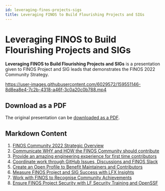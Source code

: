 ```yaml
---
id: leveraging-finos-projects-sigs
title: Leveraging FINOS to Build Flourishing Projects and SIGs
---
```


# Leveraging FINOS to Build Flourishing Projects and SIGs

**Leveraging FINOS to Build Flourishing Projects and SIGs** is a presentation given to FINOS Project and SIG leads that demonstrates the FINOS 2022 Community Strategy.

https://user-images.githubusercontent.com/6029572/159551146-8d8ea8e4-7c2b-4318-a46f-3c0a20c0b788.mp4

## Download as a PDF

The original presentation can be [downloaded as a PDF](https://github.com/finos/community/blob/master/website/static/growing-your-project-community/finos-2022-community-strategy-public.pdf).

## Markdown Content

1. [FINOS Community 2022 Strategic Overview](finos-community-2022-strategic-overview.md)
2. [Communicate WHY and HOW the FINOS Community should contribute](communicate-why-and-how.md)
3. [Provide an amazing engineering experience for first time contributors](provide-an-amazing-engineering-experience.md)
4. [Coordinate work through GitHub Issues, Discussions and FINOS Slack](coordinate-work.md)
5. [Create an Open Profile to Benefit Maintainers and Contributors](create-an-open-profile.md)
6. [Measure FINOS Project and SIG Success with LFX Insights](measure-finos-project-and-sig-success.md)
7. [Work with FINOS to Recognise Community Achievements](recognise-community-achievements.md)
8. [Ensure FINOS Project Security with LF Security Training and OpenSSF](ensure-finos-project-security.md)
